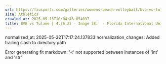 ```yaml
---
url: https://fiusports.com/galleries/womens-beach-volleyball/bvb-vs-tulane-4-26-25/image-38/358/62902/
site: Athletics
crawled_at: 2025-05-13T10:04:43.054037
title: BVB vs Tulane | 4.26.25 - Image 38:  - Florida International University
---
```

normalized_at: 2025-05-22T17:17:24.137833
normalization_changes: Added trailing slash to directory path

Error generating fit markdown: '<' not supported between instances of 'int' and 'str'
